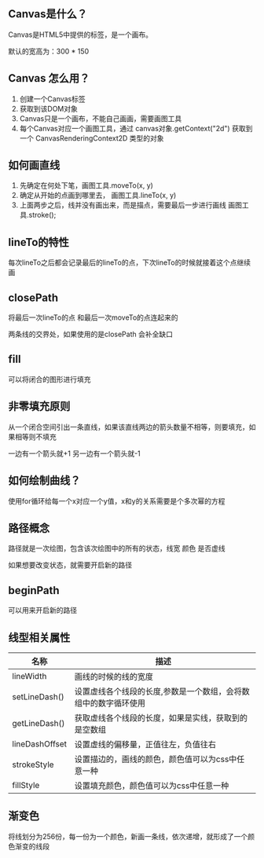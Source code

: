 
## Canvas是什么？
Canvas是HTML5中提供的标签，是一个画布。

默认的宽高为：300 * 150

## Canvas 怎么用？
1. 创建一个Canvas标签
2. 获取到该DOM对象
3. Canvas只是一个画布，不能自己画画，需要画图工具
4. 每个Canvas对应一个画图工具，通过 canvas对象.getContext("2d") 获取到一个  CanvasRenderingContext2D 类型的对象

## 如何画直线
1. 先确定在何处下笔，画图工具.moveTo(x, y)
2. 确定从开始的点画到哪里去，  画图工具.lineTo(x, y)
3. 上面两步之后，线并没有画出来，而是描点，需要最后一步进行画线  画图工具.stroke();

## lineTo的特性
每次lineTo之后都会记录最后的lineTo的点，下次lineTo的时候就接着这个点继续画

## closePath
将最后一次lineTo的点 和最后一次moveTo的点连起来的

两条线的交界处，如果使用的是closePath 会补全缺口


## fill
可以将闭合的图形进行填充

## 非零填充原则
从一个闭合空间引出一条直线，如果该直线两边的箭头数量不相等，则要填充，如果相等则不填充

一边有一个箭头就+1
另一边有一个箭头就-1

## 如何绘制曲线？
使用for循环给每一个x对应一个y值，x和y的关系需要是个多次幂的方程

## 路径概念
路径就是一次绘图，包含该次绘图中的所有的状态，线宽  颜色  是否虚线

如果想要改变状态，就需要开启新的路径

## beginPath
可以用来开启新的路径

## 线型相关属性
|名称|描述|
|--|--|
|lineWidth|画线的时候的线的宽度|
|setLineDash()|设置虚线各个线段的长度,参数是一个数组，会将数组中的数字循环使用|
|getLineDash()|获取虚线各个线段的长度，如果是实线，获取到的是空数组|
|lineDashOffset|设置虚线的偏移量，正值往左，负值往右|
|strokeStyle|设置描边的，画线的颜色，颜色值可以为css中任意一种|
|fillStyle|设置填充颜色，颜色值可以为css中任意一种|

## 渐变色
将线划分为256份，每一份为一个颜色，新画一条线，依次递增，就形成了一个颜色渐变的线段



